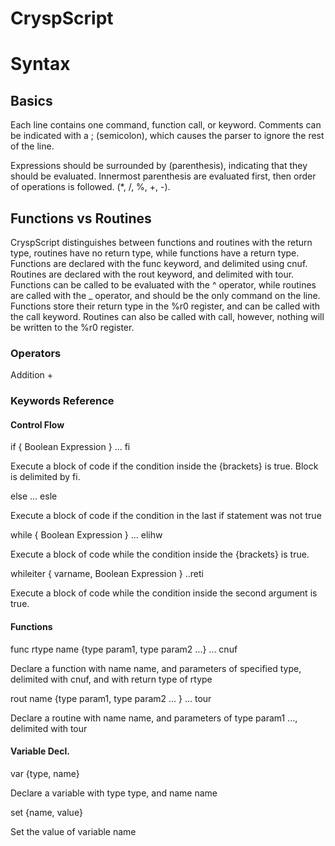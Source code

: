 # CryspScript

# Syntax
## Basics
Each line contains one command, function call, or keyword.  Comments can be indicated with a ; (semicolon), which causes the parser to ignore the rest of the line.

Expressions should be surrounded by (parenthesis), indicating that they should be evaluated.  Innermost parenthesis are evaluated first, then order of operations is followed. (*, /, %, +, \-).

## Functions vs Routines
CryspScript distinguishes between functions and routines with the return type, routines have no return type, while functions have a return type. Functions are declared with the func keyword, and delimited using cnuf.  Routines are declared with the rout keyword, and delimited with tour.  Functions can be called to be evaluated with the ^ operator, while routines are called with the _ operator, and should be the only command on the line.  Functions store their return type in the %r0 register, and can be called with the call keyword.  Routines can also be called with call, however, nothing will be written to the %r0 register.  

### Operators
Addition +


### Keywords Reference
#### Control Flow
if { Boolean Expression } ... fi 

Execute a block of code if the condition inside the {brackets} is true.  Block is delimited by fi.

else ... esle

Execute a block of code if the condition in the last if statement was not true

while { Boolean Expression } ... elihw

Execute a block of code while the condition inside the {brackets} is true.

whileiter { varname, Boolean Expression } ..reti

Execute a block of code while the condition inside the second argument is true.  

#### Functions
func rtype name {type param1, type param2 ...} ... cnuf

Declare a function with name name, and parameters of specified type, delimited with cnuf, and with return type of rtype

rout name {type param1, type param2 ... } ... tour

Declare a routine with name name, and parameters of type param1 ..., delimited with tour

#### Variable Decl.
var {type, name}

Declare a variable with type type, and name name

set {name, value}

Set the value of variable name

